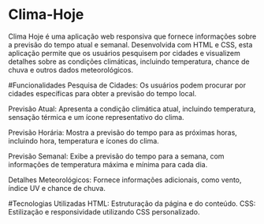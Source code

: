 # Clima-Hoje
Clima Hoje é uma aplicação web responsiva que fornece informações sobre a previsão do tempo atual e semanal. Desenvolvida com HTML e CSS, esta aplicação permite que os usuários pesquisem por cidades e visualizem detalhes sobre as condições climáticas, incluindo temperatura, chance de chuva e outros dados meteorológicos.

#Funcionalidades
Pesquisa de Cidades: Os usuários podem procurar por cidades específicas para obter a previsão do tempo local.

Previsão Atual: Apresenta a condição climática atual, incluindo temperatura, sensação térmica e um ícone representativo do clima.

Previsão Horária: Mostra a previsão do tempo para as próximas horas, incluindo hora, temperatura e ícones do clima.

Previsão Semanal: Exibe a previsão do tempo para a semana, com informações de temperatura máxima e mínima para cada dia.

Detalhes Meteorológicos: Fornece informações adicionais, como vento, índice UV e chance de chuva.

#Tecnologias Utilizadas
HTML: Estruturação da página e do conteúdo.
CSS: Estilização e responsividade utilizando CSS personalizado.
